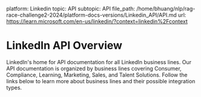 platform: Linkedin
topic: API
subtopic: API
file_path: /home/bhuang/nlp/rag-race-challenge2-2024/platform-docs-versions/Linkedin_API/API.md
url: https://learn.microsoft.com/en-us/linkedin/?context=linkedin%2Fcontext

# LinkedIn API Overview

LinkedIn's home for API documentation for all LinkedIn business lines. Our API documentation is organized by business lines covering Consumer, Compliance, Learning, Marketing, Sales, and Talent Solutions. Follow the links below to learn more about business lines and their possible integration types.